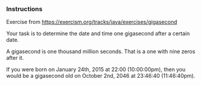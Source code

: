 ### Instructions
Exercise from https://exercism.org/tracks/java/exercises/gigasecond

Your task is to determine the date and time one gigasecond after a certain date.

A gigasecond is one thousand million seconds. That is a one with nine zeros after it.

If you were born on January 24th, 2015 at 22:00 (10:00:00pm), then you would be a gigasecond old on October 2nd, 2046 at 23:46:40 (11:46:40pm).